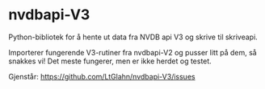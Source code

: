 # nvdbapi-V3
Python-bibliotek for å hente ut data fra NVDB api V3 og skrive til skriveapi. 


Importerer fungerende V3-rutiner fra nvdbapi-V2 og pusser litt på dem, så snakkes vi! Det meste fungerer, men er ikke herdet 
og testet. 

Gjenstår: https://github.com/LtGlahn/nvdbapi-V3/issues






